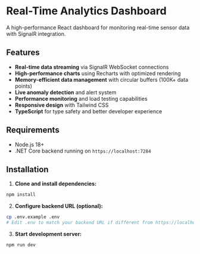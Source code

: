 # Real-Time Analytics Dashboard

A high-performance React dashboard for monitoring real-time sensor data with SignalR integration.

## Features

- **Real-time data streaming** via SignalR WebSocket connections
- **High-performance charts** using Recharts with optimized rendering
- **Memory-efficient data management** with circular buffers (100K+ data points)
- **Live anomaly detection** and alert system
- **Performance monitoring** and load testing capabilities
- **Responsive design** with Tailwind CSS
- **TypeScript** for type safety and better developer experience

## Requirements

- Node.js 18+ 
- .NET Core backend running on `https://localhost:7284`

## Installation

1. **Clone and install dependencies:**
```bash
npm install
```

2. **Configure backend URL (optional):**
```bash
cp .env.example .env
# Edit .env to match your backend URL if different from https://localhost:7284
```

3. **Start development server:**
```bash
npm run dev
```